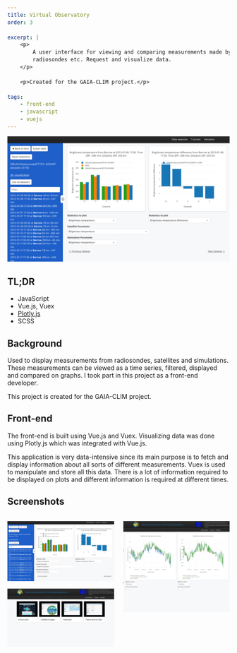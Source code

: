 ```yaml
---
title: Virtual Observatory
order: 3

excerpt: |
    <p>
        A user interface for viewing and comparing measurements made by satellites,
        radiosondes etc. Request and visualize data.
    </p>

    <p>Created for the GAIA-CLIM project.</p>

tags:
    - front-end
    - javascript
    - vuejs
---
```


<div class="wider-than-container">

![Virtual Observatory](img/virtual-observatory.png)

</div>

## TL;DR

* JavaScript
* Vue.js, Vuex
* [Plotly.js](https://plot.ly/javascript/)
* SCSS

## Background

Used to display measurements from radiosondes, satellites and simulations. These
measurements can be viewed as a time series, filtered, displayed and compared
on graphs. I took part in this project as a front-end developer.

This project is created for the GAIA-CLIM project.

## Front-end

The front-end is built using Vue.js and Vuex. Visualizing data was done using
Plotly.js which was integrated with Vue.js.

This application is very data-intensive since its main purpose is to fetch and display
information about all sorts of different measurements. Vuex is used to manipulate and
store all this data. There is a lot of information required to be displayed on plots
and different information is required at different times.

## Screenshots

<div class="columns">
<div class="column">

![Virtual observatory](img/virtual-observatory.png)

![Tutorials page](img/virtual-observatory-tutorials.png)

</div>
<div class="column">

![Closed sidebar and large plots](img/virtual-observatory-large.png)

</div>
</div>
